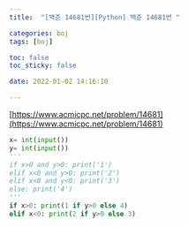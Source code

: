 ```yaml
---
title:  "[백준 14681번][Python] 백준 14681번 "

categories: boj
tags: [boj]

toc: false
toc_sticky: false

date: 2022-01-02 14:16:10

---
```

[https://www.acmicpc.net/problem/14681](https://www.acmicpc.net/problem/14681)

```python
x= int(input())
y= int(input())
'''
if x>0 and y>0: print('1')
elif x<0 and y>0: print('2')
elif x<0 and y<0: print('3')
else: print('4')
'''
if x>0: print(1 if y>0 else 4)
elif x<0: print(2 if y>0 else 3)
```